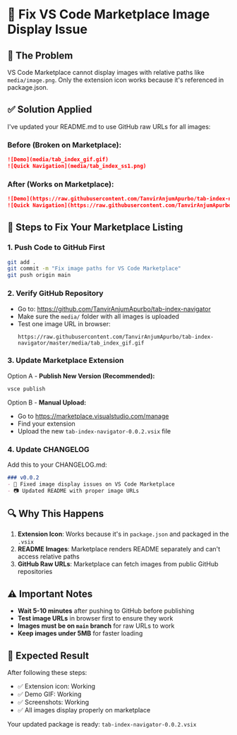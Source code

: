 # 🔧 Fix VS Code Marketplace Image Display Issue

## 🚨 **The Problem**
VS Code Marketplace cannot display images with relative paths like `media/image.png`. Only the extension icon works because it's referenced in package.json.

## ✅ **Solution Applied**
I've updated your README.md to use GitHub raw URLs for all images:

### **Before (Broken on Marketplace):**
```markdown
![Demo](media/tab_index_gif.gif)
![Quick Navigation](media/tab_index_ss1.png)
```

### **After (Works on Marketplace):**
```markdown
![Demo](https://raw.githubusercontent.com/TanvirAnjumApurbo/tab-index-navigator/master/media/tab_index_gif.gif)
![Quick Navigation](https://raw.githubusercontent.com/TanvirAnjumApurbo/tab-index-navigator/master/media/tab_index_ss1.png)
```

## 🚀 **Steps to Fix Your Marketplace Listing**

### 1. **Push Code to GitHub First**
```bash
git add .
git commit -m "Fix image paths for VS Code Marketplace"
git push origin main
```

### 2. **Verify GitHub Repository**
- Go to: https://github.com/TanvirAnjumApurbo/tab-index-navigator
- Make sure the `media/` folder with all images is uploaded
- Test one image URL in browser:
  ```
  https://raw.githubusercontent.com/TanvirAnjumApurbo/tab-index-navigator/master/media/tab_index_gif.gif
  ```

### 3. **Update Marketplace Extension**
Option A - **Publish New Version (Recommended):**
```bash
vsce publish
```

Option B - **Manual Upload:**
- Go to https://marketplace.visualstudio.com/manage
- Find your extension
- Upload the new `tab-index-navigator-0.0.2.vsix` file

### 4. **Update CHANGELOG**
Add this to your CHANGELOG.md:
```markdown
### v0.0.2
- 🔧 Fixed image display issues on VS Code Marketplace
- 📷 Updated README with proper image URLs
```

## 🔍 **Why This Happens**

1. **Extension Icon**: Works because it's in `package.json` and packaged in the `.vsix`
2. **README Images**: Marketplace renders README separately and can't access relative paths
3. **GitHub Raw URLs**: Marketplace can fetch images from public GitHub repositories

## ⚠️ **Important Notes**

- **Wait 5-10 minutes** after pushing to GitHub before publishing
- **Test image URLs** in browser first to ensure they work
- **Images must be on `main` branch** for raw URLs to work
- **Keep images under 5MB** for faster loading

## 🎯 **Expected Result**
After following these steps:
- ✅ Extension icon: Working
- ✅ Demo GIF: Working  
- ✅ Screenshots: Working
- ✅ All images display properly on marketplace

Your updated package is ready: `tab-index-navigator-0.0.2.vsix`

